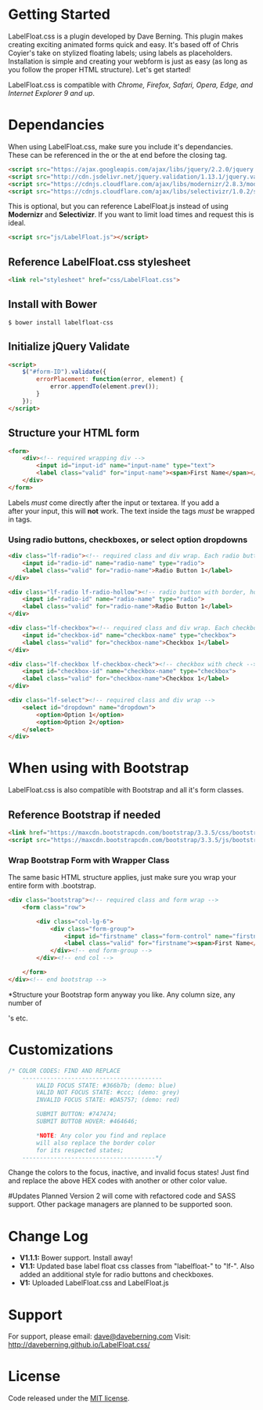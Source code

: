 # Getting Started

LabelFloat.css is a plugin developed by Dave Berning. This plugin makes creating exciting animated forms quick and easy. It's based off of Chris Coyier's take on stylized floating labels; using labels as placeholders. Installation is simple and creating your webform is just as easy (as long as you follow the proper HTML structure). Let's get started!

LabelFloat.css is compatible with *Chrome, Firefox, Safari, Opera, Edge, and Internet Explorer 9 and up*.

# Dependancies

When using LabelFloat.css, make sure you include it's dependancies. These can be referenced in the *<head>* or the at end before the closing *</body>* tag.

```html
<script src="https://ajax.googleapis.com/ajax/libs/jquery/2.2.0/jquery.min.js"></script>
<script src="http://cdn.jsdelivr.net/jquery.validation/1.13.1/jquery.validate.min.js"></script><!-- jQuery Validate CDN -->
<script src="https://cdnjs.cloudflare.com/ajax/libs/modernizr/2.8.3/modernizr.js"></script><!-- Modernizr CDN -->
<script src="https://cdnjs.cloudflare.com/ajax/libs/selectivizr/1.0.2/selectivizr-min.js"></script><!-- Selectivir CDN -->
```

This is optional, but you can reference LabelFloat.js instead of using **Modernizr** and **Selectivizr**. If you want to limit load times and request this is ideal.

```html
<script src="js/LabelFloat.js"></script>
```

## Reference LabelFloat.css stylesheet
```html
<link rel="stylesheet" href="css/LabelFloat.css">
```

## Install with Bower
```
$ bower install labelfloat-css
```


## Initialize jQuery Validate
```html
<script>
	$("#form-ID").validate({
		errorPlacement: function(error, element) {
			error.appendTo(element.prev());
		}
	});
</script>
```

## Structure your HTML form
```html
<form>
	<div><!-- required wrapping div -->
		<input id="input-id" name="input-name" type="text">
		<label class="valid" for="input-name"><span>First Name</span></label><!-- Required class="valid" and span tag -->
	</div>
</form>
```
Labels *must* come directly after the input or textarea. If you add a <br> after your input, this will **not** work. The text inside the <label> tags *must* be wrapped in <span> tags.

### Using radio buttons, checkboxes, or select option dropdowns
```html
<div class="lf-radio"><!-- required class and div wrap. Each radio button in its own div. -->
	<input id="radio-id" name="radio-name" type="radio">
	<label class="valid" for="radio-name">Radio Button 1</label>
</div>

<div class="lf-radio lf-radio-hollow"><!-- radio button with border, hollow center -->
	<input id="radio-id" name="radio-name" type="radio">
	<label class="valid" for="radio-name">Radio Button 1</label>
</div>

<div class="lf-checkbox"><!-- required class and div wrap. Each checkbox in its own div. -->
	<input id="checkbox-id" name="checkbox-name" type="checkbox">
	<label class="valid" for="checkbox-name">Checkbox 1</label>
</div>

<div class="lf-checkbox lf-checkbox-check"><!-- checkbox with check -->
	<input id="checkbox-id" name="checkbox-name" type="checkbox">
	<label class="valid" for="checkbox-name">Checkbox 1</label>
</div>

<div class="lf-select"><!-- required class and div wrap -->
	<select id="dropdown" name="dropdown">
		<option>Option 1</option>
		<option>Option 2</option>
	</select>
</div>
```

# When using with Bootstrap
LabelFloat.css is also compatible with Bootstrap and all it's form classes.

## Reference Bootstrap if needed
```html
<link href="https://maxcdn.bootstrapcdn.com/bootstrap/3.3.5/css/bootstrap.min.css" rel="stylesheet" type="text/css">
<script src="https://maxcdn.bootstrapcdn.com/bootstrap/3.3.5/js/bootstrap.min.js"></script>
```

### Wrap Bootstrap Form with Wrapper Class
The same basic HTML structure applies, just make sure you wrap your entire form with .bootstrap.
```html
<div class="bootstrap"><!-- required class and form wrap -->
	<form class="row">

		<div class="col-lg-6">
			<div class="form-group">
				<input id="firstname" class="form-control" name="firstname" type="text">
				<label class="valid" for="firstname"><span>First Name</span></label>
			</div><!-- end form-group -->
		</div><!-- end col -->

	</form>
</div><!-- end bootstrap -->
```
*Structure your Bootstrap form anyway you like. Any column size, any number of <div>'s etc.

# Customizations
```css
/* COLOR CODES: FIND AND REPLACE
	----------------------------------------
	    VALID FOCUS STATE: #366b7b; (demo: blue)
	    VALID NOT FOCUS STATE: #ccc; (demo: grey)
	    INVALID FOCUS STATE: #DA5757; (demo: red)

	    SUBMIT BUTTON: #747474;
	    SUBMIT BUTTOB HOVER: #464646;

	    *NOTE: Any color you find and replace
	    will also replace the border color
	    for its respected states;
	--------------------------------------*/
```
Change the colors to the focus, inactive, and invalid focus states! Just find and replace the above HEX codes with another or other color value.

#Updates Planned
Version 2 will come with refactored code and SASS support. Other package managers are planned to be supported soon.

# Change Log
* **V1.1.1:** Bower support. Install away!
* **V1.1:** Updated base label float css classes from "labelfloat-" to "lf-". Also added an additional style for radio buttons and checkboxes.
* **V1:** Uploaded LabelFloat.css and LabelFloat.js

# Support
For support, please email: dave@daveberning.com
Visit: http://daveberning.github.io/LabelFloat.css/

# License
Code released under the [MIT license](https://github.com/daveberning/LabelFloat.css/blob/master/LICENSE.md).
